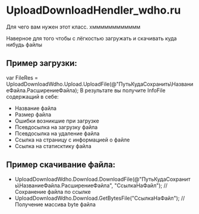 # UploadDownloadHendler_wdho.ru
 Для чего вам нужен этот класс. хмммммммммммм 

Наверное для того чтобы с лёгкостью загружать и скачивать куда нибудь файлы 

## Пример загрузки:

 var FileRes = UploadDownloadWdho.Upload.UploadFile(@"ПутьКудаСохранить\НазваниеФайла.РасширениеФайла);
 В результате вы получите InfoFile содержащий в себе:
 * Название файла
 * Размер файла
 * Ошибки возникшие при загрузке
 * Псевдосылка на загрузку файла
 * Псевдосылка на удаление файла
 * Ссылка на страницу с информацией о файле
 * Ссылка на статисктику файла

## Пример скачивание файла:
* UploadDownloadWdho.Download.DownloadFile(@"ПутьКудаСохранить\НазваниеФайла.РасширениеФайла", "СсылкаНаФайл"); // Сохранение файла по ссылке
* UploadDownloadWdho.Download.GetBytesFile("СсылкаНаФайл"); // Получение массива byte файла

